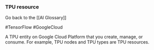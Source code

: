### TPU resource

Go back to the [[AI Glossary]]

#TensorFlow
#GoogleCloud

A TPU entity on Google Cloud Platform that you create, manage, or consume. For example, TPU nodes and TPU types are TPU resources.


